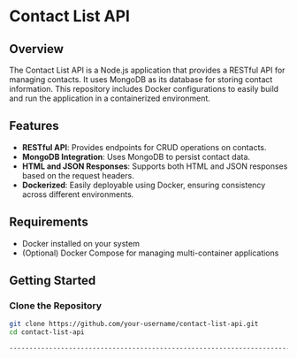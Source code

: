# Contact List API

## Overview

The Contact List API is a Node.js application that provides a RESTful API for managing contacts. It uses MongoDB as its database for storing contact information. This repository includes Docker configurations to easily build and run the application in a containerized environment.

## Features

- **RESTful API**: Provides endpoints for CRUD operations on contacts.
- **MongoDB Integration**: Uses MongoDB to persist contact data.
- **HTML and JSON Responses**: Supports both HTML and JSON responses based on the request headers.
- **Dockerized**: Easily deployable using Docker, ensuring consistency across different environments.

## Requirements

- Docker installed on your system
- (Optional) Docker Compose for managing multi-container applications

## Getting Started

### Clone the Repository

```sh
git clone https://github.com/your-username/contact-list-api.git
cd contact-list-api

--------------------------------------------------------------------------------------------------------------------------------------------------------------------------------------------------------------------------------------------------------------------------------------------------
